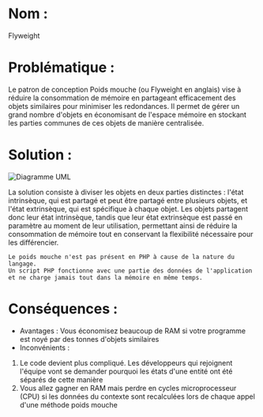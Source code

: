 # Nom : 
Flyweight

# Problématique : 
 Le patron de conception Poids mouche (ou Flyweight en anglais) vise à réduire la consommation de mémoire en partageant efficacement des objets similaires pour minimiser les redondances. Il permet de gérer un grand nombre d'objets en économisant de l'espace mémoire en stockant les parties communes de ces objets de manière centralisée.

# Solution : 
![Diagramme UML](https://dotnettrickscloud.blob.core.windows.net/img/designpatterns/flyweight.png)

La solution consiste à diviser les objets en deux parties distinctes : l'état intrinsèque, qui est partagé et peut être partagé entre plusieurs objets, et l'état extrinsèque, qui est spécifique à chaque objet. Les objets partagent donc leur état intrinsèque, tandis que leur état extrinsèque est passé en paramètre au moment de leur utilisation, permettant ainsi de réduire la consommation de mémoire tout en conservant la flexibilité nécessaire pour les différencier.

```
Le poids mouche n'est pas présent en PHP à cause de la nature du langage.
Un script PHP fonctionne avec une partie des données de l'application et ne charge jamais tout dans la mémoire en même temps.
```

# Conséquences : 
- Avantages : Vous économisez beaucoup de RAM si votre programme est noyé par des tonnes d'objets similaires
- Inconvénients : 
1) Le code devient plus compliqué. Les développeurs qui rejoignent l'équipe vont se demander pourquoi les états d'une entité ont été séparés de cette manière
2) Vous allez gagner en RAM mais perdre en cycles microprocesseur (CPU) si les données du contexte sont recalculées lors de chaque appel d'une méthode poids mouche